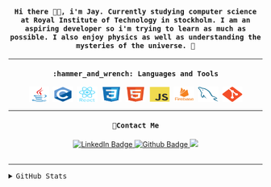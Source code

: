
<h4 align="center"><samp> Hi there 👋🏾, i'm Jay. Currently studying computer science at Royal Institute of Technology in stockholm. 
  I am an aspiring developer so i'm trying to learn as much as possible. I also enjoy physics as well as understanding the mysteries of the universe. 📡  </samp></h4>

---

<h4 align="center"><samp> :hammer_and_wrench: Languages and Tools </samp></h4> 
<div align="center">
  <img height="30" src="https://github.com/devicons/devicon/blob/master/icons/java/java-original.svg" title="Java" alt="Java" width="40" height="40"/>&nbsp;
  <img height="30" src="https://github.com/devicons/devicon/blob/master/icons/c/c-original.svg" title="C-program" alt="c" width="40" height="40"/>&nbsp;
  <img height="30" src="https://github.com/devicons/devicon/blob/master/icons/react/react-original-wordmark.svg" title="React" alt="React" width="40" height="40"/>&nbsp;
  <img height="30" src="https://github.com/devicons/devicon/blob/master/icons/css3/css3-original.svg"  title="CSS3" alt="CSS" width="40" height="40"/>&nbsp;
  <img height="30" src="https://github.com/devicons/devicon/blob/master/icons/html5/html5-original.svg" title="HTML5" alt="HTML" width="40" height="40"/>&nbsp;
  <img height="30" src="https://github.com/devicons/devicon/blob/master/icons/javascript/javascript-original.svg" title="JavaScript" alt="JavaScript" width="40" height="40"/>&nbsp;
  <img height="30" src="https://github.com/devicons/devicon/blob/master/icons/firebase/firebase-plain-wordmark.svg" title="Firebase" alt="Firebase" width="40" height="40"/>&nbsp;
  <img height="30" src="https://github.com/devicons/devicon/blob/master/icons/mysql/mysql-original.svg" title="MySQL"  alt="MySQL" width="40" height="40"/>&nbsp;
  <img height="30" src="https://github.com/devicons/devicon/blob/master/icons/git/git-original.svg" title="Git" **alt="Git" width="40" height="40"/>
</div>

---

<h4 align="center"><samp>💬Contact Me</samp></h4> 
<div id="badges" align="center">
  <a href="https://www.linkedin.com/in/jabez-otieno-46bbb71b5/">
    <img src="https://img.shields.io/badge/LinkedIn-blueviolet?style=for-the-badge&logo=LinkedIn&logoColor=white" alt="LinkedIn Badge"/>
  </a>
  <a href="https://github.com/Jakunot">
    <img src="https://img.shields.io/badge/Github-blueviolet?style=for-the-badge&logo=Github&logoColor=white" alt="Github Badge"/>
  </a>
  <a href="mailto: jabkun@gmail.com"> <img src="https://img.shields.io/badge/e‑mail-blueviolet?style=for-the-badge&logo=GMail&logoColor=white"/></a>
</div>
<br>

---

<details>
  <summary><samp>GitHub Stats</samp></summary>
  <p align="center">
 
 <a href="https://github.com/anuraghazra/github-readme-stats"><img align="center" width="400px" height="148px" src="https://github-readme-stats.vercel.app/api?username=Jakunot&show_icons=true&      include_all_commits=true&theme=graywhite&hide_border=true" alt="Anurag's github stats" /></a> <br>
    <a href="https://github.com/anuraghazra/github-readme-stats"><img align="center" width="400px" height="148px" src="https://github-readme-stats.vercel.app/api/top-langs/?username=Jakunot&layout=compact&theme=graywhite&hide_border=true" /></a> 
  </p>
 </details>

